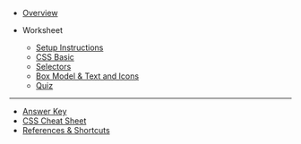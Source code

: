 - [Overview](/css/)

- Worksheet

  - [Setup Instructions](/css/setup/)
  - [CSS Basic](/css/1-css-basics/)
  - [Selectors](/css/2-selectors/)
  - [Box Model & Text and Icons](/css/3-box-model-text-icons/)
  - [Quiz](/css/quiz.md)

<!-- - Bonus
  - [Media Queries](/css/homework/media-query.md)
  - [Homework](/css/homework/homework.md) -->

---

- [Answer Key](/css/answer-key.md)
- [CSS Cheat Sheet](/css/references/css_cheat_sheet.md)
- [References & Shortcuts](/css/references/)
